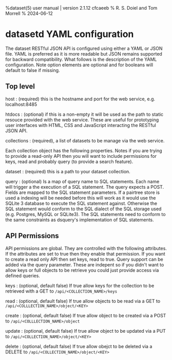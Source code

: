 %dataset(5) user manual | version 2.1.12 cfcaeeb
% R. S. Doiel and Tom Morrell
% 2024-06-12


# datasetd YAML configuration

The dataset RESTful JSON API is configured using either a YAML or JSON file. YAML is preferred as it is more readable but JSON remains supported for backward compatibility. What follows is the description of the YAML configuration. Note option elements are optional and for booleans will default to false if missing.

## Top level

host
: (required) this is the hostname and port for the web service, e.g. localhost:8485

htdocs
: (optional) if this is a non-empty it will be used as the path to static resouce provided with the web service.
These are useful for prototyping user interfaces with HTML, CSS and JavaScript interacting the RESTful JSON API.


collections
: (required), a list of datasets to be manage via the web service.

Each collection object has the following properties. Notes if you are trying to provide a read-only API
then you will want to include permissions for keys, read and probably query (to provide a search feature).

dataset
: (required) this is a path to your dataset collection.

query
: (optional) Is a map of query name to SQL statements. Each name will trigger a the execution of a SQL statement.
The query expects a POST. Fields are mapped to the SQL statement parameters. If a pairtree store is used a
indexing will be needed before this will work as it would use the SQLite 3 database to execute the SQL statement against.
Otherwise the SQL statement would conform to the SQL dialect of the SQL storage used (e.g. Postgres, MySQL or SQLite3).
The SQL statements need to conform to the same constraints as dsquery's implementation of SQL statements.

## API Permissions

API permissions are global. They are controlled with the following attributes. If the attributes are set to true
then they enable that permission. If you want to create a read only API then set keys, read to true. Query
support can be added via the query parameter. These are indepent so if you didn't want to allow keys or full
objects to be retrieve you could just provide access via defined queries.

keys
: (optional, default false) If true allow keys for the collection to be retrieved with a GET to `/api/<COLLECTION_NAME>/keys`

read
: (optional, default false) If true allow objects to be read via a GET to `/api/<COLLLECTION_NAME>/object/<KEY>`

create
: (optional, default false) If true allow object to be created via a POST to `/api/<COLLLECTION_NAME>/object`

update
: (optional, default false) If true allow object to be updated via a PUT  to `/api/<COLLECTION_NAME>/object/<KEY>`

delete
: (optional, default false) If true allow obejct to be deleted via a DELETE to `/api/<COLLECTION_NAME>/object/<KEY>`


